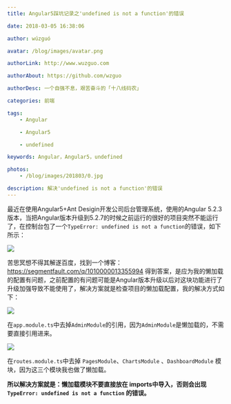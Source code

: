 ```yaml
---
title: Angular5踩坑记录之'undefined is not a function'的错误

date: 2018-03-05 16:38:06

author: wúzguó

avatar: /blog/images/avatar.png

authorLink: http://www.wuzguo.com

authorAbout: https://github.com/wzguo

authorDesc: 一个自强不息，艰苦奋斗的「十八线码农」

categories: 前端

tags:
	- Angular

	- Angular5

	- undefined

keywords: Angular，Angular5，undefined

photos:
	- /blog/images/201803/0.jpg

description: 解决'undefined is not a function'的错误
---
```


最近在使用Angular5+Ant Desigin开发公司后台管理系统，使用的Angular 5.2.3版本，当把Angular版本升级到5.2.7的时候之前运行的很好的项目突然不能运行了，在控制台包了一个`TypeError: undefined is not a function`的错误，如下所示：

![](/blog/images/201803/0.jpg)

苦思冥想不得其解遂百度，找到一个博客：https://segmentfault.com/q/1010000013355994 得到答案，是应为我的懒加载的配置有问题，之前配置的有问题可能是Angular版本升级以后对这块功能进行了升级加强导致不能使用了，解决方案就是检查项目的懒加载配置，我的解决方式如下：

![](/blog/images/201803/1.jpg)

在`app.module.ts`中去掉`AdminModule`的引用，因为`AdminModule`是懒加载的，不需要直接引用进来。

![](/blog/images/201803/2.jpg)

在`routes.module.ts`中去掉 `PagesModule`、`ChartsModule` 、`DashboardModule` 模块，因为这三个模块我也做了懒加载。

**所以解决方案就是：懒加载模块不要直接放在 imports中导入，否则会出现 `TypeError: undefined is not a function` 的错误。**
